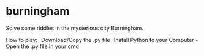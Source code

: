 # burningham
Solve some riddles in the mysterious city Burningham.

How to play:
  -Download/Copy the .py file
  -Install Python to your Computer
  -Open the .py file in your cmd
